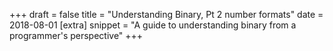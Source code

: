 +++
draft = false
title = "Understanding Binary, Pt 2 number formats"
date = 2018-08-01
[extra]
snippet = "A guide to understanding binary from a programmer's perspective"
+++

